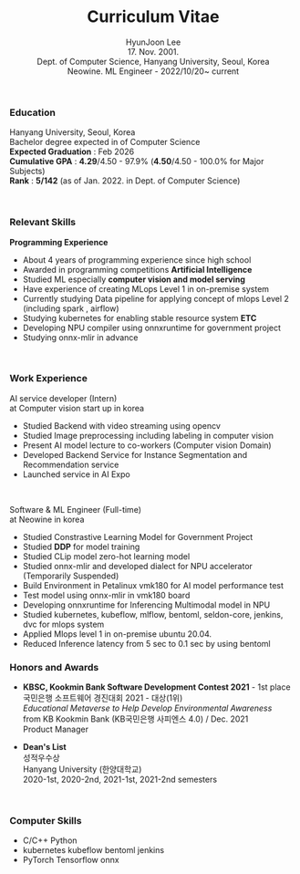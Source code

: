 <div align="center">

# Curriculum Vitae
HyunJoon Lee <br> 17. Nov. 2001. <br>
Dept. of Computer Science, Hanyang University, Seoul, Korea <br>
Neowine. ML Engineer - 2022/10/20~ current

</div>

<br>

### Education
Hanyang University, Seoul, Korea <br>
Bachelor degree expected in of Computer Science <br>
**Expected Graduation** : Feb 2026 <br>
**Cumulative GPA** : **4.29**/4.50 - 97.9% (**4.50**/4.50 - 100.0% for Major Subjects) <br>
**Rank** : **5/142** (as of Jan. 2022. in Dept. of Computer Science)

<br>

### Relevant Skills
**Programming Experience**
- About 4 years of programming experience since high school
- Awarded in programming competitions
**Artificial Intelligence**
- Studied ML especially **computer vision and model serving**
- Have experience of creating MLops Level 1 in on-premise system
- Currently studying Data pipeline for applying concept of mlops Level 2 (including spark , airflow)
- Studying kubernetes for enabling stable resource system
**ETC**
- Developing NPU compiler using onnxruntime for government project
- Studying onnx-mlir in advance

<br>

### Work Experience
AI service developer (Intern) <br> at Computer vision start up in korea
- Studied Backend with video streaming using opencv 
- Studied Image preprocessing including labeling in computer vision
- Present AI model lecture to co-workers (Computer vision Domain) 
- Developed Backend Service for Instance Segmentation and Recommendation service
- Launched service in AI Expo
<br>

Software & ML Engineer (Full-time) <br> at Neowine in korea
- Studied Constrastive Learning Model for Government Project
- Studied **DDP** for model training
- Studied CLip model zero-hot learning model
- Studied onnx-mlir and developed dialect for NPU accelerator (Temporarily Suspended)
- Build Environment in Petalinux vmk180 for AI model performance test
- Test model using onnx-mlir in vmk180 board
- Developing onnxruntime for Inferencing Multimodal model in NPU
- Studied kubernetes, kubeflow, mlflow, bentoml, seldon-core, jenkins, dvc for mlops system
- Applied Mlops level 1 in on-premise ubuntu 20.04.
- Reduced Inference latency from 5 sec to 0.1 sec by using bentoml

  
### Honors and Awards

- **KBSC, Kookmin Bank Software Development Contest 2021** - 1st place
<br> 국민은행 소프트웨어 경진대회 2021 - 대상(1위)
<br> *Educational Metaverse to Help Develop Environmental Awareness*
<br> from KB Kookmin Bank (KB국민은행 사피엔스 4.0) / Dec. 2021 
<br> Product Manager



- **Dean's List** 
<br> 성적우수상
<br> Hanyang University (한양대학교)
<br> 2020-1st, 2020-2nd, 2021-1st, 2021-2nd semesters

<br>

### Computer Skills
- C/C++ Python 
- kubernetes kubeflow bentoml jenkins
- PyTorch Tensorflow onnx 
